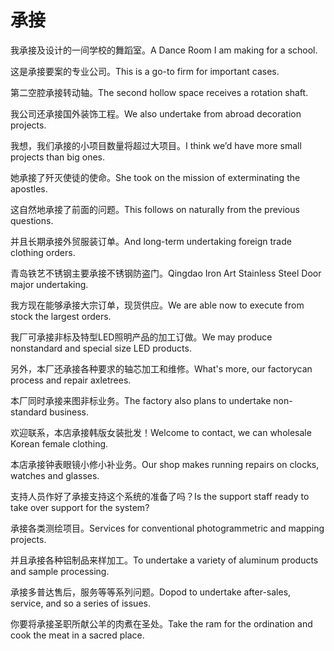 # 承接

<p><span class="chinese">我承接及设计的一间学校的舞蹈室。</span><span class="english">A Dance Room I am making for a school.</span></p>

<p><span class="chinese">这是承接要案的专业公司。</span><span class="english">This is a go-to firm for important cases.</span></p>

<p><span class="chinese">第二空腔承接转动轴。</span><span class="english">The second hollow space receives a rotation shaft.</span></p>

<p><span class="chinese">我公司还承接国外装饰工程。</span><span class="english">We also undertake from abroad decoration projects.</span></p>

<p><span class="chinese">我想，我们承接的小项目数量将超过大项目。</span><span class="english">I think we’d have more small projects than big ones.</span></p>

<p><span class="chinese">她承接了歼灭使徒的使命。</span><span class="english">She took on the mission of exterminating the apostles.</span></p>

<p><span class="chinese">这自然地承接了前面的问题。</span><span class="english">This follows on naturally from the previous questions.</span></p>

<p><span class="chinese">并且长期承接外贸服装订单。</span><span class="english">And long-term undertaking foreign trade clothing orders.</span></p>

<p><span class="chinese">青岛铁艺不锈钢主要承接不锈钢防盗门。</span><span class="english">Qingdao Iron Art Stainless Steel Door major undertaking.</span></p>

<p><span class="chinese">我方现在能够承接大宗订单，现货供应。</span><span class="english">We are able now to execute from stock the largest orders.</span></p>

<p><span class="chinese">我厂可承接非标及特型LED照明产品的加工订做。</span><span class="english">We may produce nonstandard and special size LED products.</span></p>

<p><span class="chinese">另外，本厂还承接各种要求的轴芯加工和维修。</span><span class="english">What's more, our factorycan process and repair axletrees.</span></p>

<p><span class="chinese">本厂同时承接来图非标业务。</span><span class="english">The factory also plans to undertake non-standard business.</span></p>

<p><span class="chinese">欢迎联系，本店承接韩版女装批发！</span><span class="english">Welcome to contact, we can wholesale Korean female clothing.</span></p>

<p><span class="chinese">本店承接钟表眼镜小修小补业务。</span><span class="english">Our shop makes running repairs on clocks, watches and glasses.</span></p>

<p><span class="chinese">支持人员作好了承接支持这个系统的准备了吗？</span><span class="english">Is the support staff ready to take over support for the system?</span></p>

<p><span class="chinese">承接各类测绘项目。</span><span class="english">Services for conventional photogrammetric and mapping projects.</span></p>

<p><span class="chinese">并且承接各种铝制品来样加工。</span><span class="english">To undertake a variety of aluminum products and sample processing.</span></p>

<p><span class="chinese">承接多普达售后，服务等等系列问题。</span><span class="english">Dopod to undertake after-sales, service, and so a series of issues.</span></p>

<p><span class="chinese">你要将承接圣职所献公羊的肉煮在圣处。</span><span class="english">Take the ram for the ordination and cook the meat in a sacred place.</span></p>

